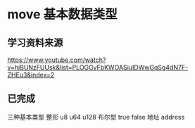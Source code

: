 
# move 基本数据类型

## 学习资料来源

 <https://www.youtube.com/watch?v=hjBUNzFUUsk&list=PLOGGvFbKWOASiuIDWwGqSg4dN7F-ZHEu3&index=2>

## 已完成

三种基本类型
整形 u8 u64 u128
布尔型 true false
地址 address
